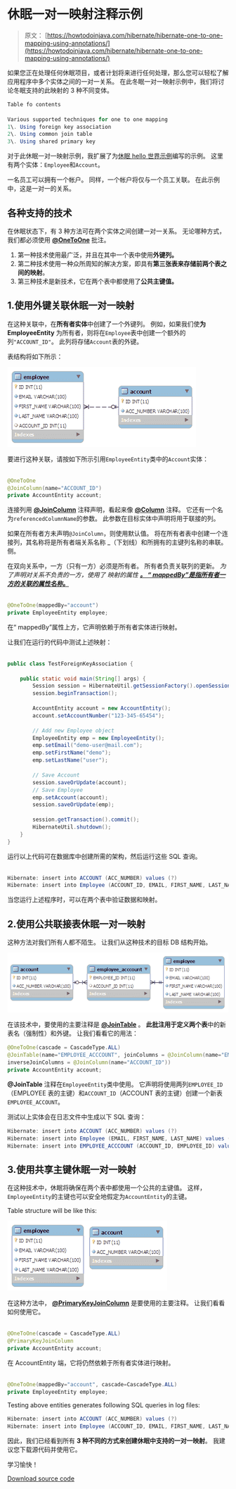 # 休眠一对一映射注释示例

> 原文： [https://howtodoinjava.com/hibernate/hibernate-one-to-one-mapping-using-annotations/](https://howtodoinjava.com/hibernate/hibernate-one-to-one-mapping-using-annotations/)

如果您正在处理任何休眠项目，或者计划将来进行任何处理，那么您可以轻松了解应用程序中多个实体之间的一对一关系。 在此冬眠一对一映射示例中，我们将讨论冬眠支持的此映射的 3 种不同变体。

```java
Table fo contents

Various supported techniques for one to one mapping
1\. Using foreign key association
2\. Using common join table
3\. Using shared primary key
```

对于此休眠一对一映射示例，我扩展了为[休眠 hello 世界示例](//howtodoinjava.com/hibernate/hibernate-3-introduction-and-writing-hello-world-application/ "Hibernate 3 introduction and writing hello world application")编写的示例。 这里有两个实体：`Employee`和`Account`。

一名员工可以拥有一个帐户。 同样，一个帐户将仅与一个员工关联。 在此示例中，这是一对一的关系。

## 各种支持的技术

在休眠状态下，有 3 种方法可在两个实体之间创建一对一关系。 无论哪种方式，我们都必须使用 **[@OneToOne](https://docs.oracle.com/javaee/5/api/javax/persistence/OneToOne.html "one to one annotation")** 批注。

1.  第一种技术使用最广泛，并且在其中一个表中使用**外键列。**
2.  第二种技术使用一种众所周知的解决方案，即具有**第三张表来存储前两个表之间的映射**。
3.  第三种技术是新技术，它在两个表中都使用了**公共主键值。**

## 1.使用外键关联休眠一对一映射

在这种关联中，在**所有者实体**中创建了一个外键列。 例如，如果我们使**为 EmployeeEntity** 为所有者，则将在`Employee`表中创建一个额外的列`"ACCOUNT_ID"`。 此列将存储`Account`表的外键。

表结构将如下所示：

[![foreign key association one to one](img/42eb7076674c0e61b9b819d5ff6b6a37.png "foreign key association one to one")](https://howtodoinjava.files.wordpress.com/2012/11/foreign-key-association-one-to-one.png)

要进行这种关联，请按如下所示引用`EmployeeEntity`类中的`Account`实体：

```java

@OneToOne
@JoinColumn(name="ACCOUNT_ID")
private AccountEntity account;

```

连接列用 [**@JoinColumn**](https://docs.oracle.com/javaee/5/api/javax/persistence/JoinColumn.html "Join Column annotation") 注释声明，看起来像 **[@Column](https://docs.oracle.com/javaee/5/api/javax/persistence/Column.html "Column annotation")** 注释。 它还有一个名为`referencedColumnName`的参数。 此参数在目标实体中声明将用于联接的列。

如果在所有者方未声明`@JoinColumn`，则使用默认值。 将在所有者表中创建一个连接列，其名称将是所有者端关系名称 _（下划线）和所拥有的主键列名称的串联。 侧。

在双向关系中，一方（只有一方）必须是所有者。 所有者负责关联列的更新。 *为了声明对关系不负责的一方，使用了 映射的属性 [**。 “ mappedBy”是指所有者一方的关联的属性名称。**](https://docs.oracle.com/javaee/5/api/javax/persistence/OneToOne.html#mappedBy%28%29 "mappedBy")*

```java

@OneToOne(mappedBy="account")
private EmployeeEntity employee;

```

在“ mappedBy”属性上方，它声明依赖于所有者实体进行映射。

让我们在运行的代码中测试上述映射：

```java

public class TestForeignKeyAssociation {

	public static void main(String[] args) {
		Session session = HibernateUtil.getSessionFactory().openSession();
		session.beginTransaction();

		AccountEntity account = new AccountEntity();
		account.setAccountNumber("123-345-65454");

		// Add new Employee object
		EmployeeEntity emp = new EmployeeEntity();
		emp.setEmail("demo-user@mail.com");
		emp.setFirstName("demo");
		emp.setLastName("user");

		// Save Account
		session.saveOrUpdate(account);
		// Save Employee
		emp.setAccount(account);
		session.saveOrUpdate(emp);

		session.getTransaction().commit();
		HibernateUtil.shutdown();
	}
}

```

运行以上代码可在数据库中创建所需的架构，然后运行这些 SQL 查询。

```java

Hibernate: insert into ACCOUNT (ACC_NUMBER) values (?)
Hibernate: insert into Employee (ACCOUNT_ID, EMAIL, FIRST_NAME, LAST_NAME) values (?, ?, ?, ?)

```

当您运行上述程序时，可以在两个表中验证数据和映射。

## 2.使用公共联接表休眠一对一映射

这种方法对我们所有人都不陌生。 让我们从这种技术的目标 DB 结构开始。

[![join table one to one mapping](img/931f7e2dc7500a322663736b221f5ef2.png "join table one to one mapping")](https://howtodoinjava.files.wordpress.com/2012/11/join-table-one-to-one-mapping.png)

在该技术中，要使用的主要注释是 [**@JoinTable**](https://docs.oracle.com/javaee/5/api/javax/persistence/JoinTable.html "Join table annotation") 。 **此批注用于定义两个表**中的新表名（强制性）和外键。 让我们看看它的用法：

```java
@OneToOne(cascade = CascadeType.ALL)
@JoinTable(name="EMPLOYEE_ACCCOUNT", joinColumns = @JoinColumn(name="EMPLOYEE_ID"),
inverseJoinColumns = @JoinColumn(name="ACCOUNT_ID"))
private AccountEntity account;

```

**@JoinTable** 注释在`EmployeeEntity`类中使用。 它声明将使用两列`EMPLOYEE_ID`（EMPLOYEE 表的主键）和`ACCOUNT_ID`（ACCOUNT 表的主键）创建一个新表`EMPLOYEE_ACCOUNT`。

测试以上实体会在日志文件中生成以下 SQL 查询：

```java
Hibernate: insert into ACCOUNT (ACC_NUMBER) values (?)
Hibernate: insert into Employee (EMAIL, FIRST_NAME, LAST_NAME) values (?, ?, ?)
Hibernate: insert into EMPLOYEE_ACCCOUNT (ACCOUNT_ID, EMPLOYEE_ID) values (?, ?)

```

## 3.使用共享主键休眠一对一映射

在这种技术中，休眠将确保在两个表中都使用一个公共的主键值。 这样，`EmployeeEntity`的主键也可以安全地假定为`AccountEntity`的主键。

Table structure will be like this:

[![shared primary key one to one](img/5b3839ba6f2e7204541c4ae2f0f01705.png "shared primary key one to one")](https://howtodoinjava.files.wordpress.com/2012/11/shared-primary-key-one-to-one.png)

在这种方法中， **[@PrimaryKeyJoinColumn](https://docs.oracle.com/javaee/5/api/javax/persistence/PrimaryKeyJoinColumn.html "PrimaryKeyJoinColumn annotation")** 是要使用的主要注释。 让我们看看如何使用它。

```java

@OneToOne(cascade = CascadeType.ALL)
@PrimaryKeyJoinColumn
private AccountEntity account;

```

在 AccountEntity 端，它将仍然依赖于所有者实体进行映射。

```java

@OneToOne(mappedBy="account", cascade=CascadeType.ALL)
private EmployeeEntity employee;

```

Testing above entities generates following SQL queries in log files:

```java
Hibernate: insert into ACCOUNT (ACC_NUMBER) values (?)
Hibernate: insert into Employee (ACCOUNT_ID, EMAIL, FIRST_NAME, LAST_NAME) values (?, ?, ?, ?)

```

因此，我们已经看到所有 **3 种不同的方式来创建休眠中支持的一对一映射**。 我建议您下载源代码并使用它。

学习愉快！

[Download source code](https://drive.google.com/file/d/0B7yo2HclmjI4VHJnQk4tYjBueDA/view?usp=drive_web "hibernate one to one mapping tutorial source code")